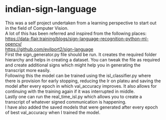 # indian-sign-language
This was a self project undertaken from a learning perspective to start out in the field of Computer Vision.<br>
A lot of this has been referred and inspired from the following places:<br>
https://data-flair.training/blogs/sign-language-recognition-python-ml-opencv/ <br>
https://github.com/evilport2/sign-language
<br>
First the sign_generator.py file should be run. It creates the required folder hierarchy and helps in creating a dataset. You can tweak the file as required and create additional signs which might help you in generating the transcript more easily.<br>
Following this the model can be trained using the isl_classifier.py where there is provision for early stopping, reducing the lr on plateu and saving the model after every epoch in which val_accuracy improves. It also allows for continuing with the training again if it was interrupted in middle.<br>
Lastly one can run the real_time_isl.py which allows you to create a transcript of whatever signed communication is happening.<br>
I have also added the saved models that were generated after every epoch of best val_accuracy when I trained the model.
